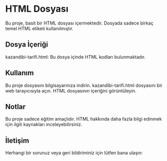 # HTML Dosyası
Bu proje, basit bir HTML dosyası içermektedir. Dosyada sadece birkaç temel HTML etiketi kullanılmıştır.

## Dosya İçeriği
kazandibi-tarifi.html: Bu dosya içinde HTML kodları bulunmaktadır.

## Kullanım
Bu proje dosyasını bilgisayarınıza indirin.
kazandibi-tarifi.html dosyasını bir web tarayıcısıyla açın.
HTML dosyasının içeriğini görüntüleyin.

## Notlar
Bu proje sadece eğitim amaçlıdır. HTML hakkında daha fazla bilgi edinmek için ilgili kaynakları inceleyebilirsiniz.

## İletişim
Herhangi bir sorunuz veya geri bildiriminiz için lütfen bana ulaşın: